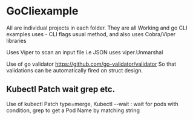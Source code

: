 # GoCliexample
All are individual projects in each folder.
They are all Working and go CLI examples
uses - CLI flags usual method, and also uses Cobra/Viper libraries

Uses Viper to scan an input file i.e JSON uses viper.Unmarshal

Use of go validator https://github.com/go-validator/validator
So that validations can be automatically fired on struct design.

## Kubectl Patch wait grep etc.
Use of kubectl Patch type=merge, Kubectl --wait : wait for pods with condition, grep to get a Pod Name by matching string
